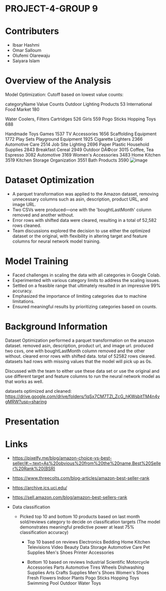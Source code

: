 # PROJECT-4-GROUP 9 

# Contributers
- Ibsar Hashmi
- Omar Salloum
- Olufemi Olarewaju
- Saiyara Islam 

# Overview of the Analysis 


Model Optimization:
Cutoff based on lowest value counts:

categoryName	Value Counts
Outdoor Lighting Products	53
International Food Market	180


Water Coolers, Filters  Cartridges	526
Girls	559
Pogo Sticks  Hopping Toys	688


Handmade Toys  Games	1537
TV Accessories	1656
Scaffolding Equipment	1772
Play Sets  Playground Equipment	1925
Cigarette Lighters	2366
Automotive Care	2514
Job Site Lighting	2696
Paper  Plastic Household Supplies	2843
Breakfast Cereal	2949
Outdoor DÃ©cor	3015
Coffee, Tea  Espresso	3082
Automotive	3169
Women's Accessories	3483
Home  Kitchen	3519
Kitchen Storage  Organization	3551
Bath Products	3590
![image](https://github.com/Saiyara98/PROJECT-4-/assets/141441445/296bae43-9dd8-4044-ba3c-a2da821df260)


# Dataset Optimization 
- A parquet transformation was applied to the Amazon dataset, removing unnecessary columns such as asin, description, product URL, and image URL.
- Two CSVs were produced—one with the 'boughtLastMonth' column removed and another without.
- Error rows with shifted data were cleared, resulting in a total of 52,582 rows cleaned.
- Team discussions explored the decision to use either the optimized dataset or the original, with flexibility in altering target and feature columns for neural network model training.

# Model Training 
- Faced challenges in scaling the data with all categories in Google Colab.
- Experimented with various category limits to address the scaling issues.
- Settled on a feasible range that ultimately resulted in an impressive 99% accuracy.
- Emphasized the importance of limiting categories due to machine limitations.
- Ensured meaningful results by prioritizing categories based on counts.


# Background Information 

Dataset Optimization
performed a parquet transformation on the amazon dataset. removed asin, description, product url, and image url. produced two csvs, one with boughtLastMonth column removed and the other without. cleared error rows with shifted data. total of 52582 rows cleared. datasets had rows with missing values that the model will pick up as 0s.

Discussed with the team to either use these data set or use the original and use different target and feature columns to run the neural network model as that works as well.

datasets optimized and cleaned: https://drive.google.com/drive/folders/1qSx7CM7TZl_ZcG_hKWsbitTM4n4vgMRW?usp=sharing

# Presentation 


# Links 
- https://pixelfy.me/blog/amazon-choice-vs-best-seller/#:~:text=As%20obvious%20from%20the%20name,Best%20Seller%20Rank%20(BSR)
- https://www.threecolts.com/blog-articles/amazon-best-seller-rank
- https://archive.ics.uci.edu/
- https://sell.amazon.com/blog/amazon-best-sellers-rank


- Data classification
    - Picked top 10 and bottom 10 products based on last month sold/reviews category to decide on classification targets
            (The model demonstrates meaningful predictive power at least 75% classification accuracy)
        
        - Top 10 based on reviews
            Electronics
            Bedding
            Home  Kitchen
            Televisions  Video
            Beauty
            Data Storage
            Automotive Care
            Pet Supplies
            Men's Shoes
            Printer Accessories
        
        - Bottom 10 based on reviews
            Industrial  Scientific
            Motorcycle Accessories  Parts
            Automotive Tires  Wheels
            Dishwashing Supplies
            Arts  Crafts Supplies
            Men's Shoes
            Women's Shoes
            Fresh Flowers  Indoor Plants
            Pogo Sticks  Hopping Toys
            Swimming Pool  Outdoor Water Toys


